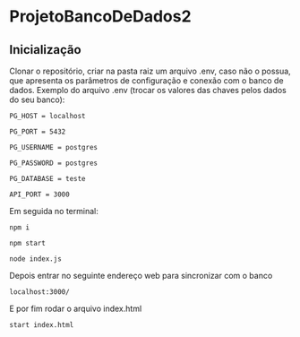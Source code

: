 # ProjetoBancoDeDados2

## Inicialização

Clonar o repositório, criar na pasta raiz um arquivo .env, caso não o possua, que apresenta os parâmetros de configuração e conexão com o banco de dados.  Exemplo do arquivo .env (trocar os valores das chaves pelos dados do seu banco):

    PG_HOST = localhost

    PG_PORT = 5432

    PG_USERNAME = postgres

    PG_PASSWORD = postgres

    PG_DATABASE = teste

    API_PORT = 3000



Em seguida no terminal:


    npm i

    npm start
    
    node index.js


Depois entrar no seguinte endereço web para sincronizar com o banco

    localhost:3000/ 


E por fim rodar o arquivo index.html

    start index.html
    

